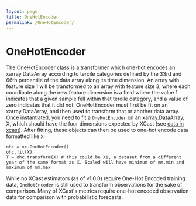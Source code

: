 ```yaml
---
layout: page
title: OneHotEncoder
permalink: /OneHotEncoder/
---
```


# OneHotEncoder

The OneHotEncoder class is a transformer which one-hot encodes an xarray.DataArray according to tercile categories defined by the 33rd and 66th percentile of the data array along its time dimension. An array with feature size 1 will be transformed to an array with feature size 3, where each coordinate along the new feature dimension is a field where the value 1 indicates that a given sample fell within that tercile category, and a value of zero indicates that it did not. OneHotEncoder must first be fit on an xarray.DataArray, and then used to transform that or another data array. 
Once instantiated, you need to fit a `OneHotEncoder` on an xarray.DataArray, X, which should have the four dimensions expected by XCast (see [data in xcast](https://xcast-lib.github.io/data/)). After fitting, these objects can then be used to one-hot encode data formatted like `X`.  

```
ohc = xc.OneHotEncoder()
ohc.fit(X) 
T = ohc.transform(X) # this could be X1, a dataset from a different year of the same format as X. Scaled will have minimum of mm.min and maximum of mm.max
```

While no XCast estimators (as of v1.0.0) require One-Hot Encoded training data, `OneHotEncoder` is still used to transform observations for the sake of comparison. Many of XCast's metrics require one-hot encoded observation data for comparison with probabilistic forecasts. 






